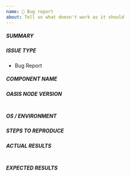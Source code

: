 ```yaml
---
name: 🐛 Bug report
about: Tell us what doesn't work as it should
---
```

<!--- First, verify that your issue is not already reported on GitHub -->
<!--- Also test if the latest master branch is affected too -->
<!--- Complete *all* sections as described, this form is processed automatically -->

##### SUMMARY
<!--- Explain the problem briefly below -->

##### ISSUE TYPE
- Bug Report

##### COMPONENT NAME
<!--- Write the name of the component the issue applies to (e.g. go/worker/storage) below, use your best guess if unsure -->

##### OASIS NODE VERSION
<!--- Paste verbatim output from "oasis-node --version" between quotes -->
```paste below

```

##### OS / ENVIRONMENT
<!--- Provide all relevant information below, e.g. which distribution and version, which Go version, which Rust version -->

##### STEPS TO REPRODUCE
<!--- Describe exactly how to reproduce the problem, using a minimal test-case -->

##### ACTUAL RESULTS
<!--- Describe what actually happened. If possible run with extra verbosity (-vvvv) -->

<!--- Paste verbatim command output between quotes -->
```paste below

```

##### EXPECTED RESULTS
<!--- Describe what you expected to happen when running the steps above -->
